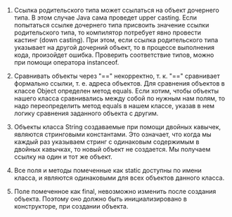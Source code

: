 1. Ссылка родительского типа может ссылаться на объект дочернего типа. В этом случае Java сама 
   проведет upper casting. Если попытаться ссылке дочернего типа присвоить значение ссылки 
   родительского типа, то компилятор потребует явно провести кастинг (down casting). При этом, 
   если ссылка родительского типа указывает на другой дочерний объект, то в процессе выполнения 
   кода, произойдет ошибка. Проверить соответствие типов, можно при помощи оператора instanceof.

2. Сравнивать объекты через "==" некорректно, т. к. "==" сравнивает формально ссылки, т. е. 
   адреса объектов. Для сравнения объектов в классе Object определен метод equals. Если хотим, 
   чтобы объекты нашего класса сравнивались между собой по нужным нам полям, то надо 
   переопределить метод equals в нашем классе, указав в нем логику сравнения заданного объекта с 
   другим.

3. Объекты класса String создаваемые при помощи двойных кавычек, являются стринговыми 
   константами. Это означает, что когда мы каждый раз указываем стринг с одинаковым содержимым в 
   двойных кавычках, то новый объект не создается. Мы получаем ссылку на один и тот же объект.
4. Все поля и методы помеченные как static доступны по имени класса, и являются одинаковыми для 
   всех объектов данного класса. 
5. Поле помеченное как final, невозможно изменить после создания объекта. Поэтому оно должно 
   быть инициализировано в конструкторе, при создании объекта.
